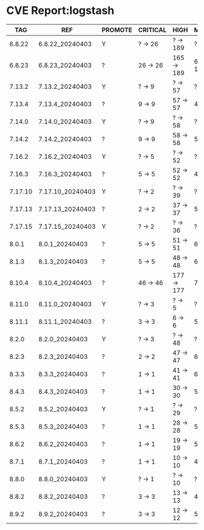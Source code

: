 # CVE Report:logstash
|   TAG   |       REF        | PROMOTE | CRITICAL |    HIGH    |  MEDIUM   |   LOW   | UNKNOWN |
|---------|------------------|---------|----------|------------|-----------|---------|---------|
| 6.8.22  | 6.8.22_20240403  | Y       | ? -> 26  | ? -> 189   | ? -> 175  | ? -> 30 | ? -> 0  |
| 6.8.23  | 6.8.23_20240403  | ?       | 26 -> 26 | 165 -> 189 | 65 -> 174 | 3 -> 30 | 0 -> 0  |
| 7.13.2  | 7.13.2_20240403  | Y       | ? -> 9   | ? -> 57    | ? -> 44   | ? -> 4  | ? -> 0  |
| 7.13.4  | 7.13.4_20240403  | ?       | 9 -> 9   | 57 -> 57   | 48 -> 44  | 4 -> 4  | 0 -> 0  |
| 7.14.0  | 7.14.0_20240403  | Y       | ? -> 9   | ? -> 58    | ? -> 49   | ? -> 4  | ? -> 0  |
| 7.14.2  | 7.14.2_20240403  | ?       | 9 -> 9   | 58 -> 58   | 53 -> 49  | 4 -> 4  | 0 -> 0  |
| 7.16.2  | 7.16.2_20240403  | Y       | ? -> 5   | ? -> 52    | ? -> 46   | ? -> 2  | ? -> 0  |
| 7.16.3  | 7.16.3_20240403  | ?       | 5 -> 5   | 52 -> 52   | 49 -> 45  | 2 -> 2  | 0 -> 0  |
| 7.17.10 | 7.17.10_20240403 | Y       | ? -> 2   | ? -> 39    | ? -> 33   | ? -> 2  | ? -> 0  |
| 7.17.13 | 7.17.13_20240403 | ?       | 2 -> 2   | 37 -> 37   | 57 -> 32  | 20 -> 2 | 0 -> 0  |
| 7.17.15 | 7.17.15_20240403 | Y       | ? -> 2   | ? -> 36    | ? -> 32   | ? -> 2  | ? -> 0  |
| 8.0.1   | 8.0.1_20240403   | ?       | 5 -> 5   | 51 -> 51   | 69 -> 44  | 20 -> 2 | 0 -> 0  |
| 8.1.3   | 8.1.3_20240403   | ?       | 5 -> 5   | 48 -> 48   | 64 -> 39  | 20 -> 2 | 0 -> 0  |
| 8.10.4  | 8.10.4_20240403  | ?       | 46 -> 46 | 177 -> 177 | 72 -> 58  | 7 -> 7  | 0 -> 0  |
| 8.11.0  | 8.11.0_20240403  | Y       | ? -> 3   | ? -> 5     | ? -> 25   | ? -> 1  | ? -> 0  |
| 8.11.1  | 8.11.1_20240403  | ?       | 3 -> 3   | 6 -> 6     | 50 -> 25  | 19 -> 1 | 0 -> 0  |
| 8.2.0   | 8.2.0_20240403   | Y       | ? -> 3   | ? -> 48    | ? -> 39   | ? -> 2  | ? -> 0  |
| 8.2.3   | 8.2.3_20240403   | ?       | 2 -> 2   | 47 -> 47   | 64 -> 39  | 20 -> 2 | 0 -> 0  |
| 8.3.3   | 8.3.3_20240403   | ?       | 1 -> 1   | 41 -> 41   | 62 -> 37  | 20 -> 2 | 0 -> 0  |
| 8.4.3   | 8.4.3_20240403   | ?       | 1 -> 1   | 30 -> 30   | 58 -> 33  | 20 -> 2 | 0 -> 0  |
| 8.5.2   | 8.5.2_20240403   | Y       | ? -> 1   | ? -> 29    | ? -> 35   | ? -> 2  | ? -> 0  |
| 8.5.3   | 8.5.3_20240403   | ?       | 1 -> 1   | 28 -> 28   | 57 -> 32  | 20 -> 2 | 0 -> 0  |
| 8.6.2   | 8.6.2_20240403   | ?       | 1 -> 1   | 19 -> 19   | 55 -> 30  | 20 -> 2 | 0 -> 0  |
| 8.7.1   | 8.7.1_20240403   | ?       | 1 -> 1   | 10 -> 10   | 49 -> 24  | 20 -> 2 | 0 -> 0  |
| 8.8.0   | 8.8.0_20240403   | Y       | ? -> 1   | ? -> 10    | ? -> 27   | ? -> 1  | ? -> 0  |
| 8.8.2   | 8.8.2_20240403   | ?       | 3 -> 3   | 13 -> 13   | 49 -> 38  | 2 -> 2  | 0 -> 0  |
| 8.9.2   | 8.9.2_20240403   | ?       | 3 -> 3   | 12 -> 12   | 56 -> 31  | 20 -> 2 | 0 -> 0  |
